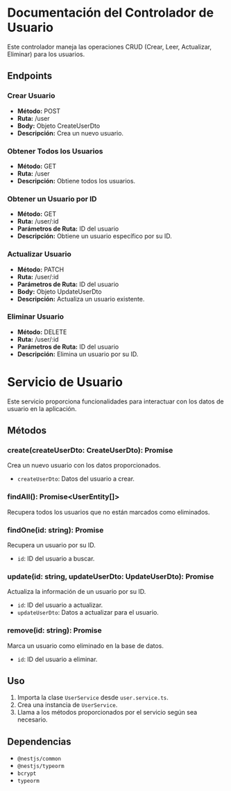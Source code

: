 # Documentación del Controlador de Usuario

Este controlador maneja las operaciones CRUD (Crear, Leer, Actualizar, Eliminar) para los usuarios.

## Endpoints

### Crear Usuario

- **Método:** POST
- **Ruta:** /user
- **Body:** Objeto CreateUserDto
- **Descripción:** Crea un nuevo usuario.

### Obtener Todos los Usuarios

- **Método:** GET
- **Ruta:** /user
- **Descripción:** Obtiene todos los usuarios.

### Obtener un Usuario por ID

- **Método:** GET
- **Ruta:** /user/:id
- **Parámetros de Ruta:** ID del usuario
- **Descripción:** Obtiene un usuario específico por su ID.

### Actualizar Usuario

- **Método:** PATCH
- **Ruta:** /user/:id
- **Parámetros de Ruta:** ID del usuario
- **Body:** Objeto UpdateUserDto
- **Descripción:** Actualiza un usuario existente.

### Eliminar Usuario

- **Método:** DELETE
- **Ruta:** /user/:id
- **Parámetros de Ruta:** ID del usuario
- **Descripción:** Elimina un usuario por su ID.

# Servicio de Usuario

Este servicio proporciona funcionalidades para interactuar con los datos de usuario en la aplicación.

## Métodos

### create(createUserDto: CreateUserDto): Promise<UserEntity>

Crea un nuevo usuario con los datos proporcionados.

- `createUserDto`: Datos del usuario a crear.

### findAll(): Promise<UserEntity[]>

Recupera todos los usuarios que no están marcados como eliminados.

### findOne(id: string): Promise<UserEntity>

Recupera un usuario por su ID.

- `id`: ID del usuario a buscar.

### update(id: string, updateUserDto: UpdateUserDto): Promise<UserEntity>

Actualiza la información de un usuario por su ID.

- `id`: ID del usuario a actualizar.
- `updateUserDto`: Datos a actualizar para el usuario.

### remove(id: string): Promise<UserEntity>

Marca un usuario como eliminado en la base de datos.

- `id`: ID del usuario a eliminar.

## Uso

1. Importa la clase `UserService` desde `user.service.ts`.
2. Crea una instancia de `UserService`.
3. Llama a los métodos proporcionados por el servicio según sea necesario.

## Dependencias

- `@nestjs/common`
- `@nestjs/typeorm`
- `bcrypt`
- `typeorm`
